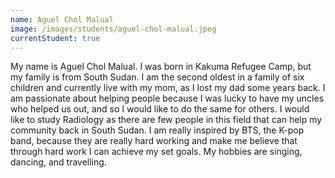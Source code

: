 ```yaml
---
name: Aguel Chol Malual
image: /images/students/aguel-chol-malual.jpeg
currentStudent: true
---
```


My name is Aguel Chol Malual. I was born in Kakuma Refugee Camp, but my family is from South Sudan. I am the second oldest in a family of six children and currently live with my mom, as I lost my dad some years back. I am passionate about helping people because I was lucky to have my uncles who helped us out, and so I would like to do the same for others. I would like to study Radiology as there are few people in this field that can help my community back in South Sudan. I am really inspired by BTS, the K-pop band, because they are really hard working and make me believe that through hard work I can achieve my set goals. My hobbies are singing, dancing, and travelling.
